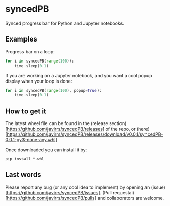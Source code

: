 # syncedPB
Synced progress bar for Python and Jupyter notebooks.


## Examples

Progress bar on a loop:

```python
for i in syncedPB(range(100)):
    time.sleep(0.1)
```

If you are working on a Jupyter notebook, and you want a cool popup display when your loop is done:

```python
for i in syncedPB(range(100), popup=True):
    time.sleep(0.1)
```

## How to get it

The latest wheel file can be found in the (release section)[https://github.com/javirrs/syncedPB/releases] of the repo, or (here)[https://github.com/javirrs/syncedPB/releases/download/v0.0.1/syncedPB-0.0.1-py3-none-any.whl]

Once downloaded you can install it by:

```
pip install *.whl
```

## Last words

Please report any bug (or any cool idea to implement) by opening an (issue)[https://github.com/javirrs/syncedPB/issues]. (Pull requestai)[https://github.com/javirrs/syncedPB/pulls] and collaborators are welcome.
